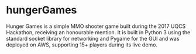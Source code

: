 # hungerGames
Hunger Games is a simple MMO shooter game built during the 2017 UQCS Hackathon, receiving an honourable mention. It is built in Python 3 using the standard socket library for networking and Pygame for the GUI and was deployed on AWS, supporting 15+ players during its live demo.
